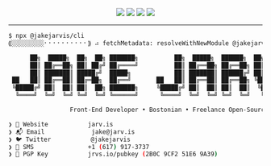 <p align="center">
  <img src="https://raw.githubusercontent.com/jakejarvis/jakejarvis/main/badges/release.svg">
  <img src="https://raw.githubusercontent.com/jakejarvis/jakejarvis/main/badges/size.svg">
  <img src="https://raw.githubusercontent.com/jakejarvis/jakejarvis/main/badges/vulnerabilities.svg">
  <img src="https://raw.githubusercontent.com/jakejarvis/jakejarvis/main/badges/quality.svg">
</p>

---

```sh
$ npx @jakejarvis/cli
⸨░░░░░░░░░⠂⠂⠂⠂⠂⠂⠂⠂⠂⠂⸩ ⠴ fetchMetadata: resolveWithNewModule @jakejarvis/cli@1.3.337

      ██╗  █████╗  ██╗  ██╗ ███████╗          ██╗  █████╗  ██████╗  ██╗   ██╗ ██╗ ███████╗
      ██║ ██╔══██╗ ██║ ██╔╝ ██╔════╝          ██║ ██╔══██╗ ██╔══██╗ ██║   ██║ ██║ ██╔════╝
      ██║ ███████║ █████╔╝  █████╗            ██║ ███████║ ██████╔╝ ██║   ██║ ██║ ███████╗
 ██   ██║ ██╔══██║ ██╔═██╗  ██╔══╝       ██   ██║ ██╔══██║ ██╔══██╗ ╚██╗ ██╔╝ ██║ ╚════██║
 ╚█████╔╝ ██║  ██║ ██║  ██╗ ███████╗     ╚█████╔╝ ██║  ██║ ██║  ██║  ╚████╔╝  ██║ ███████║
  ╚════╝  ╚═╝  ╚═╝ ╚═╝  ╚═╝ ╚══════╝      ╚════╝  ╚═╝  ╚═╝ ╚═╝  ╚═╝   ╚═══╝   ╚═╝ ╚══════╝

                 Front-End Developer • Bostonian • Freelance Open-Sourcerer

❯ 🏡 Website           jarv.is
❯ 📬 Email             jake@jarv.is
❯ 🐦 Twitter           @jakejarvis
❯ 📱 SMS               +1 (617) 917-3737
❯ 🔐 PGP Key           jrvs.io/pubkey (2B0C 9CF2 51E6 9A39)
```
